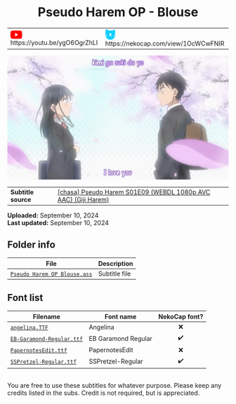 
<h1 align='center'>Pseudo Harem OP - Blouse</h1>

<table align='center'>
    <tr>
        <td> <img src='../.img/youtube.svg' alt='YouTube' width=27 align='center'> &nbsp https://youtu.be/ygO6OgrZhLI </td>
        <td> <img src='../.img/nekocap.svg' alt='NekoCap' width=23 align='center'> &nbsp https://nekocap.com/view/1OcWCwFNIR </td>
    </tr>
</table>

[![](./preview.webp)](https://www.youtube.com/watch?v=ygO6OgrZhLI&nekocap=1OcWCwFNIR)

<table align='center'>
    <tr>
        <!-- Subtitle source -->
        <td><b>Subtitle source</b></td>
        <!--  [[chasa] Pseudo Harem S01E09 (WEBDL 1080p AVC AAC) (Giji Harem)](https://nyaa.si/view/1866343) -->
        <td><a href="https://nyaa.si/view/1866343">[chasa] Pseudo Harem S01E09 (WEBDL 1080p AVC AAC) (Giji Harem)</a></td>
    </tr>
</table>

**Uploaded:** September 10, 2024  
**Last updated:** September 10, 2024

<!-- Description goes here -->

## Folder info

| File | Description |
| ---- | ----------- |
[`Pseudo Harem OP Blouse.ass`](Pseudo%20Harem%20OP%20Blouse.ass) | Subtitle file |

## Font list

| Filename | Font name | NekoCap font? |
| ---- | ---- | :--: |
 [`angelina.TTF`](./fonts/angelina.TTF) | Angelina | ❌ |
 [`EB-Garamond-Regular.ttf`](https://github.com/abrokecube/subtitles-fonts/tree/main/NekoCap%20fonts/EB-Garamond-Regular.ttf) | EB Garamond Regular | ✔️ |
 [`PapernotesEdit.ttf`](./fonts/PapernotesEdit.ttf) | PapernotesEdit | ❌ |
 [`SSPretzel-Regular.ttf`](https://github.com/abrokecube/subtitles-fonts/tree/main/NekoCap%20fonts/SSPretzel-Regular.ttf) | SSPretzel-Regular | ✔️ |

<!-- Permissions -->
## 
You are free to use these subtitles for whatever purpose. Please keep any credits listed in the subs. Credit is not required, but is appreciated.
